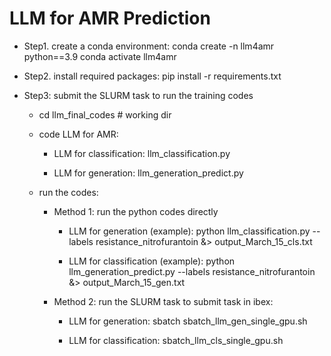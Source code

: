 
# LLM for AMR Prediction


- Step1. create a conda environment: 
    conda create -n llm4amr python==3.9
    conda activate llm4amr

- Step2. install required packages: 
    pip install -r requirements.txt

- Step3: submit the SLURM task to run the training codes
    - cd llm_final_codes # working dir

    - code LLM for AMR:
        - LLM for classification: llm_classification.py

        - LLM for generation: llm_generation_predict.py

    - run the codes:
        - Method 1: run the python codes directly 
            - LLM for generation (example): python llm_classification.py --labels resistance_nitrofurantoin &> output_March_15_cls.txt


            - LLM for classification (example):
            python llm_generation_predict.py --labels resistance_nitrofurantoin &> output_March_15_gen.txt


        - Method 2: run the SLURM task to submit task in ibex:
            - LLM for generation: sbatch sbatch_llm_gen_single_gpu.sh

            - LLM for classification:
            sbatch_llm_cls_single_gpu.sh

